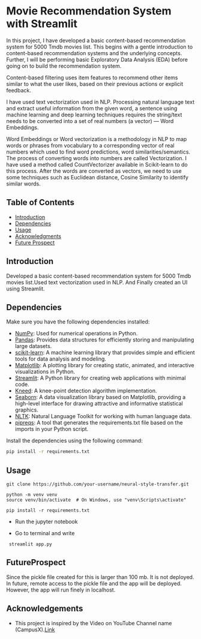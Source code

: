 # Movie Recommendation System with Streamlit

In this project, I have developed a basic content-based recommendation system for 5000 Tmdb movies list. This begins with a gentle introduction to content-based recommendation systems and the underlying concepts. Further, I will be performing basic Exploratory Data Analysis (EDA) before going on to build the recommendation system.

Content-based filtering uses item features to recommend other items similar to what the user likes, based on their previous actions or explicit feedback.

I have used text vectorization used in NLP.
Processing natural language text and extract useful information from the given word, a sentence using machine learning and deep learning techniques requires the string/text needs to be converted into a set of real numbers (a vector) — Word Embeddings.

Word Embeddings or Word vectorization is a methodology in NLP to map words or phrases from vocabulary to a corresponding vector of real numbers which used to find word predictions, word similarities/semantics.
The process of converting words into numbers are called Vectorization. I have used a method called CountVectorizer available in Scikit-learn to do this process.
After the words are converted as vectors, we need to use some techniques such as Euclidean distance, Cosine Similarity to identify similar words.

## Table of Contents

- [Introduction](#introduction)
- [Dependencies](#dependencies)
- [Usage](#usage)
- [Acknowledgments](#Acknowledgements)
- [Future Prospect](#FutureProspect)

## Introduction
Developed a basic content-based recommendation system for 5000 Tmdb movies list.Used text vectorization used in NLP. And Finally created an UI using Streamlit.

## Dependencies

Make sure you have the following dependencies installed:

- [NumPy](https://numpy.org/): Used for numerical operations in Python.
- [Pandas](https://pandas.pydata.org/): Provides data structures for efficiently storing and manipulating large datasets.
- [scikit-learn](https://scikit-learn.org/): A machine learning library that provides simple and efficient tools for data analysis and modeling.
- [Matplotlib](https://matplotlib.org/): A plotting library for creating static, animated, and interactive visualizations in Python.
- [Streamlit](https://streamlit.io/): A Python library for creating web applications with minimal code.
- [Kneed](https://github.com/arvkevi/kneed): A knee-point detection algorithm implementation.
- [Seaborn](https://seaborn.pydata.org/): A data visualization library based on Matplotlib, providing a high-level interface for drawing attractive and informative statistical graphics.
- [NLTK](https://www.nltk.org/): Natural Language Toolkit for working with human language data.
- [pipreqs](https://github.com/bndr/pipreqs): A tool that generates the requirements.txt file based on the imports in your Python script.


Install the dependencies using the following command:

```bash
pip install -r requirements.txt

```
## Usage
```
git clone https://github.com/your-username/neural-style-transfer.git

python -m venv venv
source venv/bin/activate  # On Windows, use "venv\Scripts\activate"

pip install -r requirements.txt

````
- Run the jupyter notebook

- Go to terminal and write

```
 streamlit app.py
```

## FutureProspect

Since the pickle file created for this is larger than 100 mb. It is not deployed. In future, remote access to the pickle file and the app will be deployed.
However, the app will run finely in localhost.

## Acknowledgements
- This project is inspired by the Video on YouTube Channel name (CampusX).[Link](https://youtu.be/1xtrIEwY_zY?si=Ntgr38P5zR5gdbYw)
